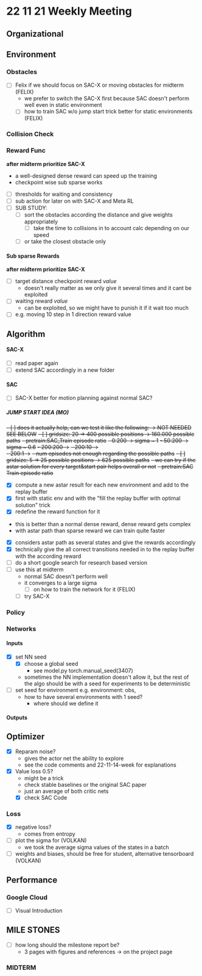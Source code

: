 # 22 11 21 Weekly Meeting

## Organizational

## Environment
### Obstacles
- [ ] Felix if we should focus on SAC-X or moving obstacles for midterm (FELIX)
  - we prefer to switch the SAC-X first because SAC doesn't perform well even in static environment
  - [ ] how to train SAC w/o jump start trick better for static environments (FELIX)
### Collision Check
### Reward Func
**after midterm prioritize SAC-X**
- a well-designed dense reward can speed up the training
- checkpoint wise sub sparse works
- [ ] thresholds for waiting and consistency 
- [ ] sub action for later on with SAC-X and Meta RL 
- [ ] SUB STUDY: 
  - [ ] sort the obstacles according the distance and give weights appropriately
    - [ ] take the time to collisions in to account calc depending on our speed  
  - [ ] or take the closest obstacle only
#### Sub sparse Rewards
**after midterm prioritize SAC-X**
- [ ] target distance checkpoint reward _value_
  - doesn't really matter as we only give it several times and it cant be exploited
- [ ] waiting reward _value_
  - can be exploited, so we might have to punish it if it wait too much
- [ ] e.g. moving 10 step in 1 direction reward value
  
## Algorithm
#### SAC-X
- [ ] read paper again
- [ ] extend SAC accordingly in a new folder
#### SAC
- [ ] SAC-X better for motion planning against normal SAC?
##### JUMP START IDEA (MO)
~~- [ ] does it actually help, can we test it like the following: -> NOT NEEDED SEE BELOW~~
      ~~- [ ] gridsize: 20 -> 400 possible positions -> 160.000 possible paths~~
  ~~- pretrain:SAC_Train episode ratio~~ 
        ~~- 0:200 -> sigma ~ 1~~
        ~~- 50:200 -> sigma ~ 0.6~~
        ~~- 200:200 ->~~ 
        ~~- 200:10 ->~~  
        ~~- 200:1 ->~~ 
        ~~- num episodes not enough regarding the possible paths~~
    ~~- [ ] gridsize: 5 -> 25 possible positions -> 625 possible paths~~
        ~~- we can try if the astar solution for every target&start pair helps overall or not~~
        ~~- pretrain:SAC Train episode ratio~~
- [X] compute a new astar result for each new environment and add to the replay buffer
- [X] first with static env and with the "fill the replay buffer with optimal solution" trick
- [X] redefine the reward function for it
- this is better than a normal dense reward, dense reward gets complex  
- with astar path than sparse reward we can train quite faster
- [X] considers astar path as several states and give the rewards accordingly
- [X] technically give the all correct transitions needed in to the replay buffer with the according reward
- [ ] do a short google search for research based version
- [ ] use this at midterm
  - normal SAC doesn't perform well
  - it converges to a large sigma
    - [ ] on how to train the network for it (FELIX)
  - [ ] try SAC-X
### Policy
### Networks
#### Inputs
- [X] set NN seed
  - [X] choose a global seed
    - see model.py torch.manual_seed(3407)
  - sometimes the NN implementation doesn't allow it, but the rest of the algo should be with a seed for experiments to be deterministic
- [ ] set seed for environment e.g. environment: obs,    
  - how to have several environments with 1 seed?
    - where should we define it
#### Outputs

## Optimizer
- [X] Reparam noise?
    - gives the actor net the ability to explore
    - see the code comments and 22-11-14-week for explanations
- [X]  Value loss 0.5?
    - might be a trick
    - check stable baselines or the original SAC paper
    - just an average of both critic nets
    - [X] check SAC Code

### Loss
- [X] negative loss?
  - comes from entropy  
- [ ] plot the sigma for (VOLKAN)
  - we took the average sigma values of the states in a batch
- [ ] weights and biases, should be free for student, alternative tensorboard (VOLKAN)
## Performance
### Google Cloud
- [ ] Visual Introduction

## MILE STONES
- [ ] how long should the milestone report be?
  - 3 pages with figures and references -> on the project page 
### MIDTERM




